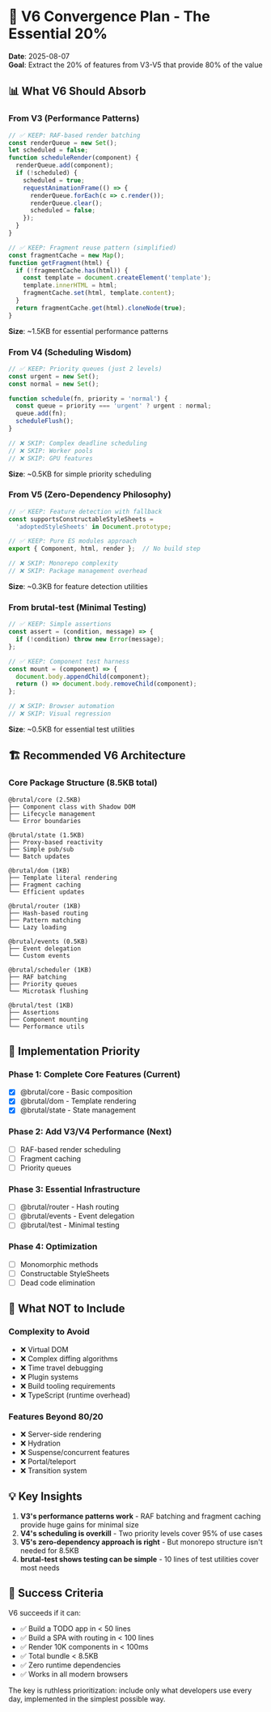 # 🎯 V6 Convergence Plan - The Essential 20%

**Date**: 2025-08-07  
**Goal**: Extract the 20% of features from V3-V5 that provide 80% of the value

## 📊 What V6 Should Absorb

### From V3 (Performance Patterns)
```javascript
// ✅ KEEP: RAF-based render batching
const renderQueue = new Set();
let scheduled = false;
function scheduleRender(component) {
  renderQueue.add(component);
  if (!scheduled) {
    scheduled = true;
    requestAnimationFrame(() => {
      renderQueue.forEach(c => c.render());
      renderQueue.clear();
      scheduled = false;
    });
  }
}

// ✅ KEEP: Fragment reuse pattern (simplified)
const fragmentCache = new Map();
function getFragment(html) {
  if (!fragmentCache.has(html)) {
    const template = document.createElement('template');
    template.innerHTML = html;
    fragmentCache.set(html, template.content);
  }
  return fragmentCache.get(html).cloneNode(true);
}
```

**Size**: ~1.5KB for essential performance patterns

### From V4 (Scheduling Wisdom)
```javascript
// ✅ KEEP: Priority queues (just 2 levels)
const urgent = new Set();
const normal = new Set();

function schedule(fn, priority = 'normal') {
  const queue = priority === 'urgent' ? urgent : normal;
  queue.add(fn);
  scheduleFlush();
}

// ❌ SKIP: Complex deadline scheduling
// ❌ SKIP: Worker pools
// ❌ SKIP: GPU features
```

**Size**: ~0.5KB for simple priority scheduling

### From V5 (Zero-Dependency Philosophy)
```javascript
// ✅ KEEP: Feature detection with fallback
const supportsConstructableStyleSheets = 
  'adoptedStyleSheets' in Document.prototype;

// ✅ KEEP: Pure ES modules approach
export { Component, html, render };  // No build step

// ❌ SKIP: Monorepo complexity
// ❌ SKIP: Package management overhead
```

**Size**: ~0.3KB for feature detection utilities

### From brutal-test (Minimal Testing)
```javascript
// ✅ KEEP: Simple assertions
const assert = (condition, message) => {
  if (!condition) throw new Error(message);
};

// ✅ KEEP: Component test harness
const mount = (component) => {
  document.body.appendChild(component);
  return () => document.body.removeChild(component);
};

// ❌ SKIP: Browser automation
// ❌ SKIP: Visual regression
```

**Size**: ~0.5KB for essential test utilities

## 🏗️ Recommended V6 Architecture

### Core Package Structure (8.5KB total)
```
@brutal/core (2.5KB)
├── Component class with Shadow DOM
├── Lifecycle management
└── Error boundaries

@brutal/state (1.5KB)
├── Proxy-based reactivity
├── Simple pub/sub
└── Batch updates

@brutal/dom (1KB)
├── Template literal rendering
├── Fragment caching
└── Efficient updates

@brutal/router (1KB)
├── Hash-based routing
├── Pattern matching
└── Lazy loading

@brutal/events (0.5KB)
├── Event delegation
└── Custom events

@brutal/scheduler (1KB)
├── RAF batching
├── Priority queues
└── Microtask flushing

@brutal/test (1KB)
├── Assertions
├── Component mounting
└── Performance utils
```

## 📝 Implementation Priority

### Phase 1: Complete Core Features (Current)
- [x] @brutal/core - Basic composition
- [x] @brutal/dom - Template rendering
- [x] @brutal/state - State management

### Phase 2: Add V3/V4 Performance (Next)
- [ ] RAF-based render scheduling
- [ ] Fragment caching
- [ ] Priority queues

### Phase 3: Essential Infrastructure
- [ ] @brutal/router - Hash routing
- [ ] @brutal/events - Event delegation
- [ ] @brutal/test - Minimal testing

### Phase 4: Optimization
- [ ] Monomorphic methods
- [ ] Constructable StyleSheets
- [ ] Dead code elimination

## 🚫 What NOT to Include

### Complexity to Avoid
- ❌ Virtual DOM
- ❌ Complex diffing algorithms
- ❌ Time travel debugging
- ❌ Plugin systems
- ❌ Build tooling requirements
- ❌ TypeScript (runtime overhead)

### Features Beyond 80/20
- ❌ Server-side rendering
- ❌ Hydration
- ❌ Suspense/concurrent features
- ❌ Portal/teleport
- ❌ Transition system

## 💡 Key Insights

1. **V3's performance patterns work** - RAF batching and fragment caching provide huge gains for minimal size
2. **V4's scheduling is overkill** - Two priority levels cover 95% of use cases
3. **V5's zero-dependency approach is right** - But monorepo structure isn't needed for 8.5KB
4. **brutal-test shows testing can be simple** - 10 lines of test utilities cover most needs

## 🎯 Success Criteria

V6 succeeds if it can:
- ✅ Build a TODO app in < 50 lines
- ✅ Build a SPA with routing in < 100 lines
- ✅ Render 10K components in < 100ms
- ✅ Total bundle < 8.5KB
- ✅ Zero runtime dependencies
- ✅ Works in all modern browsers

The key is ruthless prioritization: include only what developers use every day, implemented in the simplest possible way.